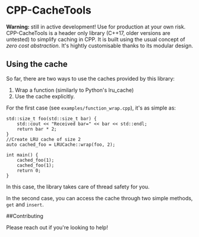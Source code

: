 # CPP-CacheTools
**Warning:** still in active development! Use for production at your own risk.
CPP-CacheTools is a header only library (C++17, older versions are untested) to simplify caching in CPP. It is built using the usual concept of *zero cost abstraction*. It's hightly customisable thanks to its modular design.

## Using the cache

So far, there are two ways to use the caches provided by this library:
1. Wrap a function (similarly to Python's lru_cache)
2. Use the cache explicitly.

For the first case (see `examples/function_wrap.cpp`), it's as simple as:
```
std::size_t foo(std::size_t bar) {
    std::cout << "Received bar=" << bar << std::endl;
    return bar * 2;
}
//Create LRU cache of size 2
auto cached_foo = LRUCache::wrap(foo, 2);

int main() {
    cached_foo(1);
    cached_foo(1);
    return 0;
}
``` 
In this case, the library takes care of thread safety for you. 

In the second case, you can access the cache through two simple methods, `get` and `insert`.


##Contributing

Please reach out if you're looking to help! 